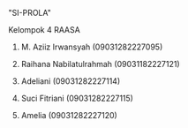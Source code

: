 "SI-PROLA"

Kelompok 4 RAASA

1) M. Aziiz Irwansyah (09031282227095) 

2) Raihana Nabilatulrahmah (09031182227121)
 
3) Adeliani	(09031282227114) 

4) Suci Fitriani (09031282227115) 

5) Amelia (09031282227120)
